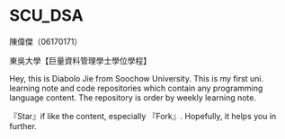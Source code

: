 # SCU_DSA

陳偉傑（06170171）

東吳大學【巨量資料管理學士學位學程】


Hey, this is Diabolo Jie from Soochow University.
This is my first uni. learning note and code repositories which contain any programming language content.
The repository is order by weekly learning note.

『Star』if like the content, especially 『Fork』.
Hopefully, it helps you in further.
